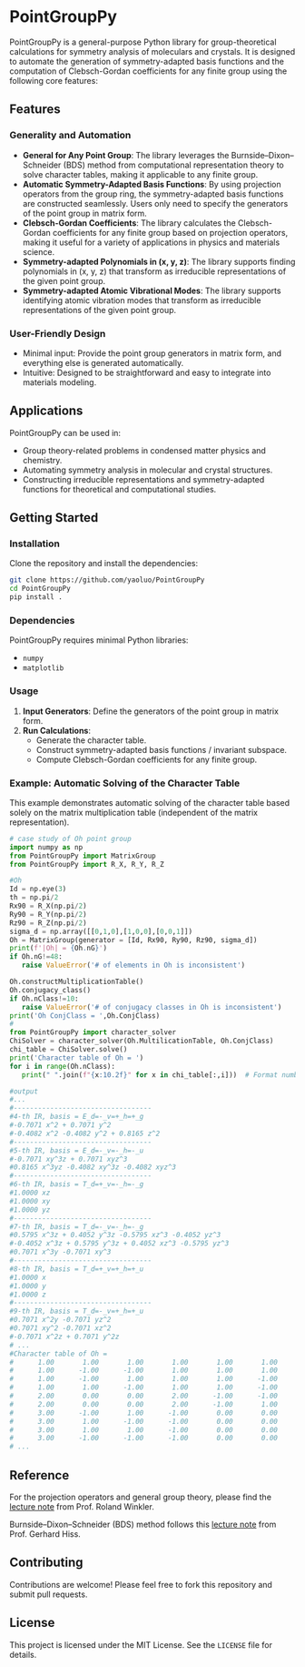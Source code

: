 # PointGroupPy

PointGroupPy is a general-purpose Python library for group-theoretical calculations for symmetry analysis of moleculars and crystals. 
It is designed to automate the generation of symmetry-adapted basis functions and the computation of Clebsch-Gordan coefficients for any finite group using the following core features:

## Features

### Generality and Automation
- **General for Any Point Group**: The library leverages the Burnside–Dixon–Schneider (BDS) method from computational representation theory to solve character tables, making it applicable to any finite group. 
- **Automatic Symmetry-Adapted Basis Functions**: By using projection operators from the group ring, the symmetry-adapted basis functions are constructed seamlessly. Users only need to specify the generators of the point group in matrix form.
- **Clebsch-Gordan Coefficients**: The library calculates the Clebsch-Gordan coefficients for any finite group based on projection operators, making it useful for a variety of applications in physics and materials science.
- **Symmetry-adapted Polynomials in (x, y, z)**: The library supports finding polynomials in (x, y, z) that transform as irreducible representations of the given point group.
- **Symmetry-adapted Atomic Vibrational Modes**: The library supports identifying atomic vibration modes that transform as irreducible representations of the given point group. 

### User-Friendly Design
- Minimal input: Provide the point group generators in matrix form, and everything else is generated automatically.
- Intuitive: Designed to be straightforward and easy to integrate into materials modeling. 

## Applications
PointGroupPy can be used in:
- Group theory-related problems in condensed matter physics and chemistry.
- Automating symmetry analysis in molecular and crystal structures.
- Constructing irreducible representations and symmetry-adapted functions for theoretical and computational studies.

## Getting Started


### Installation
Clone the repository and install the dependencies:
```bash
git clone https://github.com/yaoluo/PointGroupPy
cd PointGroupPy
pip install . 
```
### Dependencies
PointGroupPy requires minimal Python libraries:
- `numpy`
- `matplotlib`
  

### Usage

1. **Input Generators**: Define the generators of the point group in matrix form.
2. **Run Calculations**:
   - Generate the character table.
   - Construct symmetry-adapted basis functions / invariant subspace. 
   - Compute Clebsch-Gordan coefficients for any finite group.

### Example: Automatic Solving of the Character Table
This example demonstrates automatic solving of the character table based solely on the matrix multiplication table (independent of the matrix representation).

```python
# case study of Oh point group 
import numpy as np 
from PointGroupPy import MatrixGroup
from PointGroupPy import R_X, R_Y, R_Z 

#Oh 
Id = np.eye(3)
th = np.pi/2
Rx90 = R_X(np.pi/2)
Ry90 = R_Y(np.pi/2)
Rz90 = R_Z(np.pi/2)
sigma_d = np.array([[0,1,0],[1,0,0],[0,0,1]])
Oh = MatrixGroup(generator = [Id, Rx90, Ry90, Rz90, sigma_d])
print(f'|Oh| = {Oh.nG}')
if Oh.nG!=48:
   raise ValueError('# of elements in Oh is inconsistent')

Oh.constructMultiplicationTable()
Oh.conjugacy_class()
if Oh.nClass!=10:
   raise ValueError('# of conjugacy classes in Oh is inconsistent')
print('Oh ConjClass = ',Oh.ConjClass)
# 
from PointGroupPy import character_solver
ChiSolver = character_solver(Oh.MultilicationTable, Oh.ConjClass)
chi_table = ChiSolver.solve()
print('Character table of Oh = ')
for i in range(Oh.nClass):
   print(" ".join(f"{x:10.2f}" for x in chi_table[:,i]))  # Format numbers to 2 decimal places

#output 
#...
#----------------------------------
#4-th IR, basis = E_d=-_v=+_h=+_g
#-0.7071 x^2 + 0.7071 y^2
#-0.4082 x^2 -0.4082 y^2 + 0.8165 z^2
#----------------------------------
#5-th IR, basis = E_d=-_v=-_h=-_u
#-0.7071 xy^3z + 0.7071 xyz^3
#0.8165 x^3yz -0.4082 xy^3z -0.4082 xyz^3
#----------------------------------
#6-th IR, basis = T_d=+_v=-_h=-_g
#1.0000 xz
#1.0000 xy
#1.0000 yz
#----------------------------------
#7-th IR, basis = T_d=-_v=-_h=-_g
#0.5795 x^3z + 0.4052 y^3z -0.5795 xz^3 -0.4052 yz^3
#-0.4052 x^3z + 0.5795 y^3z + 0.4052 xz^3 -0.5795 yz^3
#0.7071 x^3y -0.7071 xy^3
#----------------------------------
#8-th IR, basis = T_d=+_v=+_h=+_u
#1.0000 x
#1.0000 y
#1.0000 z
#----------------------------------
#9-th IR, basis = T_d=-_v=+_h=+_u
#0.7071 x^2y -0.7071 yz^2
#0.7071 xy^2 -0.7071 xz^2
#-0.7071 x^2z + 0.7071 y^2z
# ... 
#Character table of Oh = 
#      1.00       1.00       1.00       1.00       1.00       1.00       1.00       1.00       1.00       1.00
#      1.00      -1.00      -1.00       1.00       1.00       1.00       1.00      -1.00      -1.00       1.00
#      1.00      -1.00       1.00       1.00       1.00      -1.00      -1.00      -1.00       1.00      -1.00
#      1.00       1.00      -1.00       1.00       1.00      -1.00      -1.00       1.00      -1.00      -1.00
#      2.00       0.00       0.00       2.00      -1.00      -1.00       2.00       0.00       0.00       2.00
#      2.00       0.00       0.00       2.00      -1.00       1.00      -2.00       0.00       0.00      -2.00
#      3.00      -1.00       1.00      -1.00       0.00       0.00      -1.00       1.00      -1.00       3.00
#      3.00       1.00      -1.00      -1.00       0.00       0.00      -1.00      -1.00       1.00       3.00
#      3.00       1.00       1.00      -1.00       0.00       0.00       1.00      -1.00      -1.00      -3.00
#      3.00      -1.00      -1.00      -1.00       0.00       0.00       1.00       1.00       1.00      -3.00
# ...
```


## Reference
For the projection operators and general group theory, please find the [lecture note](https://www.niu.edu/rwinkler/teaching/group-11/g-lecture.pdf) from Prof. Roland Winkler. 

Burnside–Dixon–Schneider (BDS) method follows this [lecture note](http://www.math.rwth-aachen.de/~hiss/Presentations/Galway08_Lec1.pdf) from Prof. Gerhard Hiss. 


## Contributing
Contributions are welcome! Please feel free to fork this repository and submit pull requests.

## License
This project is licensed under the MIT License. See the `LICENSE` file for details.
